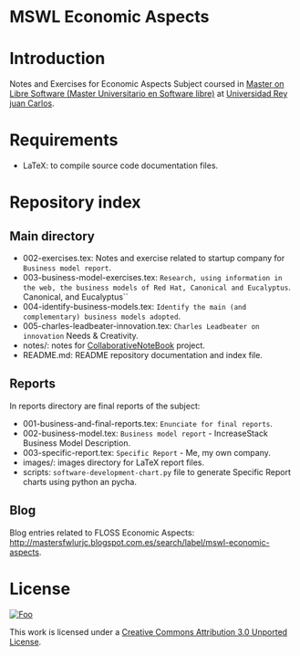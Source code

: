 MSWL Economic Aspects
======================

Introduction
=============

Notes and Exercises for Economic Aspects Subject coursed in [Master on Libre Software (Master Universitario en Software libre)](http://master.libresoft.es/) at [Universidad Rey juan Carlos](http://www.urjc.es/).

Requirements
=============

* LaTeX: to compile source code documentation files.

Repository index
=================

Main directory
---------------

* 002-exercises.tex: Notes and exercise related to startup company for ``Business model report``.
* 003-business-model-exercises.tex: ``Research, using information in the web, the business models of Red Hat, Canonical and Eucalyptus``. 
Canonical, and Eucalyptus``
* 004-identify-business-models.tex: ``Identify the main (and complementary) business models adopted``.
* 005-charles-leadbeater-innovation.tex: ``Charles Leadbeater on innovation`` Needs & Creativity.
* notes/: notes for [CollaborativeNoteBook](https://github.com/mswlEco2012/CollaborativeNotebook) project.
* README.md: README repository documentation and index file.

Reports
--------

In reports directory are final reports of the subject:

* 001-business-and-final-reports.tex: ``Enunciate for final reports``.
* 002-business-model.tex: ``Business model report`` - IncreaseStack Business Model Description.
* 003-specific-report.tex: ``Specific Report`` - Me, my own company.
* images/: images directory for LaTeX report files.
* scripts: ``software-development-chart.py`` file to generate Specific Report charts using python an pycha.

Blog
-----

Blog entries related to FLOSS Economic Aspects: http://mastersfwlurjc.blogspot.com.es/search/label/mswl-economic-aspects.

License
========

<a href="http://creativecommons.org/licenses/by/3.0/" rel="Creative Commons Attribution 3.0">![Foo](http://i.creativecommons.org/l/by/3.0/88x31.png)</a>

This work is licensed under a [Creative Commons Attribution 3.0 Unported License](http://creativecommons.org/licenses/by/3.0/).

